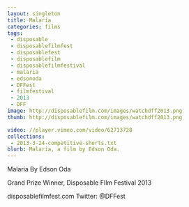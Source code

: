 ```yaml
---
layout: singleton
title: Malaria
categories: films
tags:
 - disposable
 - disposablefilmfest
 - disposablefest
 - disposablefilm
 - disposablefilmfestival
 - malaria
 - edsonoda
 - DFFest
 - filmfestival
 - 2013
 - DFF
image: http://disposablefilm.com/images/watchdff2013.png
thumb: http://disposablefilm.com/images/watchdff2013.png

video: //player.vimeo.com/video/62713728
collections:
 - 2013-3-24-competitive-shorts.txt
blurb: Malaria, a film by Edson Oda.
---
```


Malaria
By Edson Oda

Grand Prize Winner, Disposable FIlm Festival 2013

disposablefilmfest.com
Twitter: @DFFest
